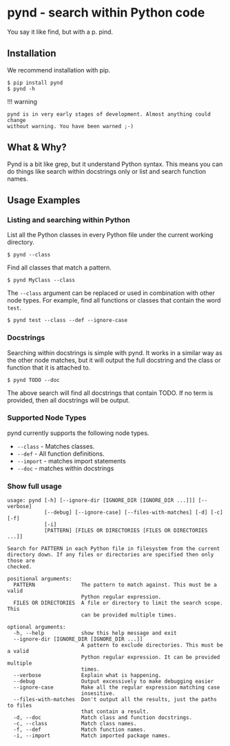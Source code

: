 # pynd - search within Python code

You say it like find, but with a p. pind.

## Installation

We recommend installation with pip.

```
$ pip install pynd
$ pynd -h
```

!!! warning

    pynd is in very early stages of development. Almost anything could change
    without warning. You have been warned ;-)


## What & Why?

Pynd is a bit like grep, but it understand Python syntax. This means you can
do things like search within docstrings only or list and search function names.


## Usage Examples

### Listing and searching within Python

List all the Python classes in every Python file under the current working
directory.

```
$ pynd --class
```

Find all classes that match a pattern.

```
$ pynd MyClass --class
```

The `--class` argument can be replaced or used in combination with other node
types. For example, find all functions or classes that contain the word `test`.

```
$ pynd test --class --def --ignore-case
```

### Docstrings

Searching within docstrings is simple with pynd. It works in a similar way
as the other node matches, but it will output the full docstring and the 
class or function that it is attached to.

```
$ pynd TODO --doc
```

The above search will find all docstrings that contain TODO. If no term is 
provided, then all docstrings will be output.

### Supported Node Types

pynd currently supports the following node types.

* `--class` - Matches classes.
* `--def` - All function definitions.
* `--import` - matches import statements
* `--doc` - matches within docstrings

### Show full usage

```
usage: pynd [-h] [--ignore-dir [IGNORE_DIR [IGNORE_DIR ...]]] [--verbose]
            [--debug] [--ignore-case] [--files-with-matches] [-d] [-c] [-f]
            [-i]
            [PATTERN] [FILES OR DIRECTORIES [FILES OR DIRECTORIES ...]]

Search for PATTERN in each Python file in filesystem from the current
directory down. If any files or directories are specified then only those are
checked.

positional arguments:
  PATTERN               The pattern to match against. This must be a valid
                        Python regular expression.
  FILES OR DIRECTORIES  A file or directory to limit the search scope. This
                        can be provided multiple times.

optional arguments:
  -h, --help            show this help message and exit
  --ignore-dir [IGNORE_DIR [IGNORE_DIR ...]]
                        A pattern to exclude directories. This must be a valid
                        Python regular expression. It can be provided multiple
                        times.
  --verbose             Explain what is happening.
  --debug               Output excessively to make debugging easier
  --ignore-case         Make all the regular expression matching case
                        insesitive.
  --files-with-matches  Don't output all the results, just the paths to files
                        that contain a result.
  -d, --doc             Match class and function docstrings.
  -c, --class           Match class names.
  -f, --def             Match function names.
  -i, --import          Match imported package names.
```
